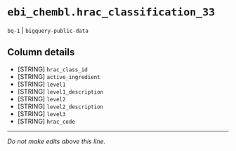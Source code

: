 # `ebi_chembl.hrac_classification_33`
`bq-1` | `bigquery-public-data`

## Column details
* [STRING]    `hrac_class_id`
* [STRING]    `active_ingredient`
* [STRING]    `level1`
* [STRING]    `level1_description`
* [STRING]    `level2`
* [STRING]    `level2_description`
* [STRING]    `level3`
* [STRING]    `hrac_code`

-------------------------------------------------------------------------------
*Do not make edits above this line.*
